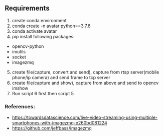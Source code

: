 ## Requirements


1. create conda environment
2. conda create -n avatar python==3.7.6
3. conda activate avatar
4. pip install following packages:
- opencv-python
- imutils
- socket
- imagezmq
5. create file(capture, convert and send), capture from rtsp server(mobile phone/ip camera) and send frame to tcp server
6. create file(capture and show), capture from above and send to opencv imshow
7. Run script 6 first then script 5

### References:
- https://towardsdatascience.com/live-video-streaming-using-multiple-smartphones-with-imagezmq-e260bd081224
- https://github.com/jeffbass/imagezmq
